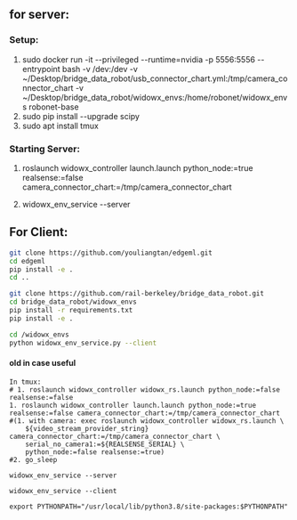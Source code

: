 ##  for server:
### Setup:
1. sudo docker run -it --privileged --runtime=nvidia -p 5556:5556 --entrypoint bash -v /dev:/dev -v ~/Desktop/bridge_data_robot/usb_connector_chart.yml:/tmp/camera_connector_chart -v ~/Desktop/bridge_data_robot/widowx_envs:/home/robonet/widowx_envs robonet-base
2. sudo pip install --upgrade scipy
3. sudo apt install tmux

### Starting Server:
1. roslaunch widowx_controller launch.launch python_node:=true realsense:=false camera_connector_chart:=/tmp/camera_connector_chart

2. widowx_env_service --server

## For Client:
```bash
git clone https://github.com/youliangtan/edgeml.git
cd edgeml
pip install -e .
cd ..

git clone https://github.com/rail-berkeley/bridge_data_robot.git
cd bridge_data_robot/widowx_envs
pip install -r requirements.txt
pip install -e .

cd /widowx_envs
python widowx_env_service.py --client
```


#### old in case useful
```
In tmux:
# 1. roslaunch widowx_controller widowx_rs.launch python_node:=false realsense:=false
1. roslaunch widowx_controller launch.launch python_node:=true realsense:=false camera_connector_chart:=/tmp/camera_connector_chart
#(1. with camera: exec roslaunch widowx_controller widowx_rs.launch \
    ${video_stream_provider_string} camera_connector_chart:=/tmp/camera_connector_chart \
    serial_no_camera1:=${REALSENSE_SERIAL} \
    python_node:=false realsense:=true)
#2. go_sleep

widowx_env_service --server

widowx_env_service --client

export PYTHONPATH="/usr/local/lib/python3.8/site-packages:$PYTHONPATH"
```
